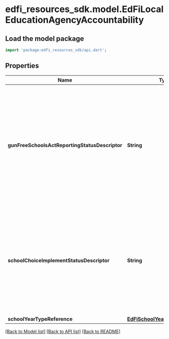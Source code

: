 # edfi_resources_sdk.model.EdFiLocalEducationAgencyAccountability

## Load the model package
```dart
import 'package:edfi_resources_sdk/api.dart';
```

## Properties
Name | Type | Description | Notes
------------ | ------------- | ------------- | -------------
**gunFreeSchoolsActReportingStatusDescriptor** | **String** | An indication of whether the school or Local Education Agency (LEA) submitted a Gun-Free Schools Act (GFSA) of 1994 report to the state, as defined by Title 18, Section 921. | [optional] 
**schoolChoiceImplementStatusDescriptor** | **String** | An indication of whether the LEA was able to implement the provisions for public school choice under Title I, Part A, Section 1116 of ESEA as amended. | [optional] 
**schoolYearTypeReference** | [**EdFiSchoolYearTypeReference**](EdFiSchoolYearTypeReference.md) |  | 

[[Back to Model list]](../README.md#documentation-for-models) [[Back to API list]](../README.md#documentation-for-api-endpoints) [[Back to README]](../README.md)


